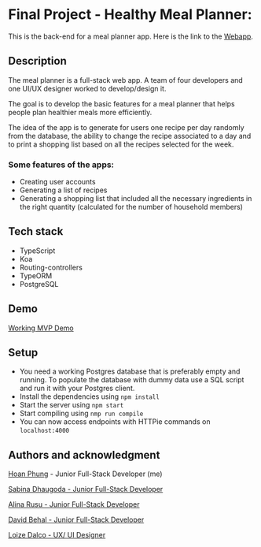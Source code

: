 # Final Project - Healthy Meal Planner:
This is the back-end for a meal planner app.
Here is the link to the [Webapp](https://planet-friendly-meal-planner.netlify.com).

## Description
The meal planner is a full-stack web app. A team of four developers and one UI/UX designer worked to develop/design it.

The goal is to develop the basic features for a meal planner that helps people plan healthier meals more efficiently.

The idea of the app is to generate for users one recipe per day randomly from the database, the ability to change the recipe associated to a day and to print a shopping list based on all the recipes selected for the week.

### Some features of the apps:
- Creating user accounts
- Generating a list of recipes
- Generating a shopping list that included all the necessary ingredients in the right quantity (calculated for the number of household members)

## Tech stack
* TypeScript
* Koa
* Routing-controllers
* TypeORM
* PostgreSQL

## Demo
[Working MVP Demo](https://loized.com/img/meal/video_meal.gif)

## Setup
* You need a working Postgres database that is preferably empty and running. To populate the database with dummy data use a SQL script and run it with your Postgres client.
* Install the dependencies using ```npm install```
* Start the server using ```npm start```
* Start compiling using ```nmp run compile```
* You can now access endpoints with HTTPie commands on ```localhost:4000```

## Authors and acknowledgment
[Hoan Phung](https://www.linkedin.com/in/hoanphung) - Junior Full-Stack Developer (me)

[Sabina Dhaugoda - Junior Full-Stack Developer](https://www.linkedin.com/in/sabinadhaugoda)

[Alina Rusu - Junior Full-Stack Developer](https://github.com/alex-alina)

[David Behal - Junior Full-Stack Developer](https://github.com/DavidB59)

[Loize Dalco - UX/ UI Designer](https://loized.com/)
